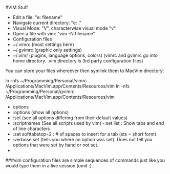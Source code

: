 #VIM Stuff

- Edit a file: "e: filename"
- Navigate current directory: "e: ."
- Visual Mode: "V", characterwise visual mode "v"
- Open a file with vim: "vim -N filename"
- Configuration files
 - ~/.vimrc (most settings here)
 - ~/.gvimrc (graphic only settings)
 - ~/.vim/ (plugins, language options, colors)
  (vimrc and gvimrc go into home directory.  .vim directory is 3rd party configuration files)

  You can store your files whereever then symlink them to MacVim directory:

  ln -nfs ~/Programming/Personal/vimrc /Applications/MacVim.app/Contents/Resources/vim
  ln -nfs ~/Programming/Personal/gvimrc /Applications/MacVim.app/Contents/Resources/vim

  - options
   - :options (show all options)
   - :set (see all options differing from their default values)
   - :scriptnames (See all scripts used by vim)
   -:set list : Show tabs and end of line characters
   - :set softtabstop=2 : # of spaces to insert for a tab (sts = short form)
   - :verbose set <optionname> (tells you where an option was set).  Does not tell you options that were set by hand or not set.
   -
###vim configuration files are simple sequences of commands just like you would type them in a live session (omit :).

